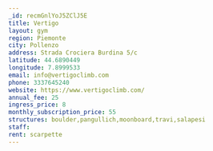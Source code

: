 ```yaml
---
_id: recmGnlYoJ5ZClJ5E
title: Vertigo
layout: gym
region: Piemonte
city: Pollenzo
address: Strada Crociera Burdina 5/c
latitude: 44.6890449
longitude: 7.8999533
email: info@vertigoclimb.com
phone: 3337645240
website: https://www.vertigoclimb.com/
annual_fee: 25
ingress_price: 8
monthly_subscription_price: 55
structures: boulder,pangullich,moonboard,travi,salapesi
staff: 
rent: scarpette
---
```


